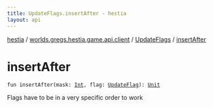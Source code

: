 ```yaml
---
title: UpdateFlags.insertAfter - hestia
layout: api
---
```


<div class='api-docs-breadcrumbs'><a href="../../index.html">hestia</a> / <a href="../index.html">worlds.gregs.hestia.game.api.client</a> / <a href="index.html">UpdateFlags</a> / <a href="./insert-after.html">insertAfter</a></div>

# insertAfter

<div class="signature"><code><span class="keyword">fun </span><span class="identifier">insertAfter</span><span class="symbol">(</span><span class="parameterName" id="worlds.gregs.hestia.game.api.client.UpdateFlags$insertAfter(kotlin.Int, worlds.gregs.hestia.game.update.UpdateFlag)/mask">mask</span><span class="symbol">:</span>&nbsp;<a href="https://kotlinlang.org/api/latest/jvm/stdlib/kotlin/-int/index.html"><span class="identifier">Int</span></a><span class="symbol">, </span><span class="parameterName" id="worlds.gregs.hestia.game.api.client.UpdateFlags$insertAfter(kotlin.Int, worlds.gregs.hestia.game.update.UpdateFlag)/flag">flag</span><span class="symbol">:</span>&nbsp;<a href="../../worlds.gregs.hestia.game.update/-update-flag/index.html"><span class="identifier">UpdateFlag</span></a><span class="symbol">)</span><span class="symbol">: </span><a href="https://kotlinlang.org/api/latest/jvm/stdlib/kotlin/-unit/index.html"><span class="identifier">Unit</span></a></code></div>

Flags have to be in a very specific order to work

